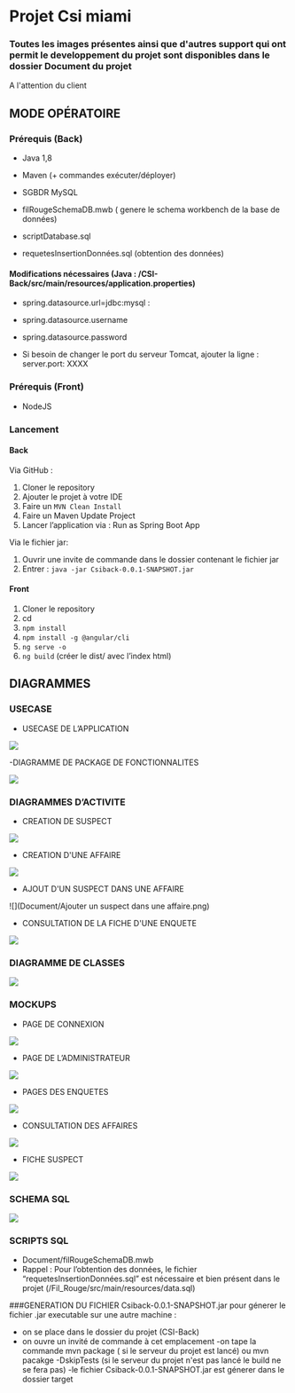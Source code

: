 # Projet Csi miami
### Toutes les images présentes ainsi que d'autres support qui ont permit le developpement du projet sont disponibles dans le dossier Document du projet

A l'attention du client
## MODE OPÉRATOIRE

### Prérequis (Back)
- Java 1,8
- Maven (+ commandes exécuter/déployer)

- SGBDR MySQL
- filRougeSchemaDB.mwb ( genere le schema workbench de la base de données)
- scriptDatabase.sql
- requetesInsertionDonnées.sql (obtention des données)

#### Modifications nécessaires (Java : /CSI-Back/src/main/resources/application.properties)
- spring.datasource.url=jdbc:mysql :
- spring.datasource.username
- spring.datasource.password

- Si besoin de changer le port du serveur Tomcat,  ajouter la ligne : 
server.port: XXXX

### Prérequis (Front)
- NodeJS

### Lancement

#### Back
Via GitHub :
1. Cloner le repository
2. Ajouter le projet à votre IDE 
3. Faire un ```MVN Clean Install```
4. Faire un Maven Update Project
5. Lancer l’application via : Run as Spring Boot App

Via le fichier jar:
1. Ouvrir une invite de commande dans le dossier contenant le fichier jar
2. Entrer : ```java -jar Csiback-0.0.1-SNAPSHOT.jar```

#### Front
1. Cloner le repository
2. cd 
3. ```npm install```
4. ```npm install -g @angular/cli```
5. ```ng serve -o```
6. ```ng build``` (créer le dist/ avec l’index html)

## DIAGRAMMES

### USECASE

- USECASE DE L’APPLICATION

![](Document/UseCase.png)

-DIAGRAMME DE PACKAGE DE FONCTIONNALITES

![](Document/DiagrammePackageFonctionnalités.png)

### DIAGRAMMES D’ACTIVITE

- CREATION DE SUSPECT

![](Document/CreationFicheSuspect.png)

- CREATION D'UNE AFFAIRE

![](Document/CreationdFicheAffaire.png)

- AJOUT D'UN SUSPECT DANS UNE AFFAIRE

![](Document/Ajouter un suspect dans une affaire.png)

- CONSULTATION DE LA FICHE D'UNE ENQUETE

![](Document/DetailEnquete.png)



### DIAGRAMME DE CLASSES

![](Document/classes_fil_rouge.png)

### MOCKUPS

- PAGE DE CONNEXION

![](Document/Mockup/Home_login.png)

- PAGE DE L’ADMINISTRATEUR

![](Document/Mockup/Administration.png)

- PAGES DES ENQUETES

![](Document/Mockup/Detail_1.png)

- CONSULTATION DES AFFAIRES

![](Document/Mockup/Consultation_2.png)

- FICHE SUSPECT

![](Document/Mockup/Detail_5.png)

### SCHEMA SQL

![](Document/schemaBD.png)

### SCRIPTS SQL
- Document/filRougeSchemaDB.mwb
- Rappel : Pour l’obtention des données, le fichier “requetesInsertionDonnées.sql” est nécessaire et bien présent dans le projet (/Fil_Rouge/src/main/resources/data.sql)

###GENERATION DU FICHIER Csiback-0.0.1-SNAPSHOT.jar
 pour génerer le fichier .jar executable sur une autre machine :
 - on se place dans le dossier du projet (CSI-Back) 
 - on ouvre un invité de commande à cet emplacement
 -on tape la commande mvn package ( si le serveur du projet est lancé) ou mvn pacakge -DskipTests (si le serveur du projet n'est pas lancé le build ne se fera pas)
 -le fichier Csiback-0.0.1-SNAPSHOT.jar est génerer dans le dossier target


